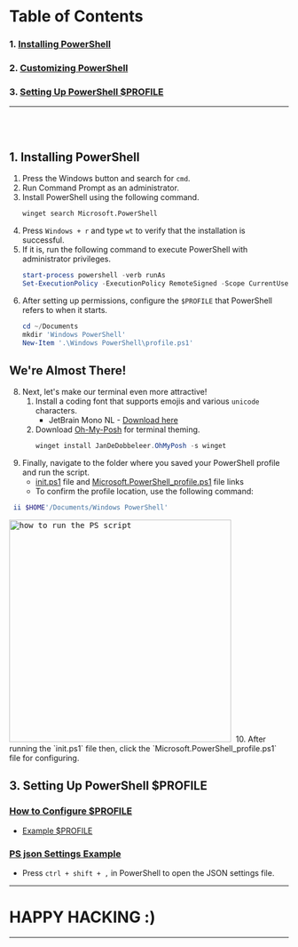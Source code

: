 # Table of Contents

### 1. [Installing PowerShell](#1-installing-powershell)
### 2. [Customizing PowerShell](#2-customizing-powershell)
### 3. [Setting Up PowerShell $PROFILE](#3-setting-up-powershell-profile)

---

<br />
<br />

## 1. Installing PowerShell

1. Press the Windows button and search for `cmd`.
2. Run Command Prompt as an administrator.
3. Install PowerShell using the following command.
    ```cmd
    winget search Microsoft.PowerShell
    ```
4. Press `Windows + r` and type `wt` to verify that the installation is successful.
5. If it is, run the following command to execute PowerShell with administrator privileges.
    ```powershell
    start-process powershell -verb runAs
    Set-ExecutionPolicy -ExecutionPolicy RemoteSigned -Scope CurrentUser
    ```
6. After setting up permissions, configure the `$PROFILE` that PowerShell refers to when it starts.
    ```powershell
    cd ~/Documents
    mkdir 'Windows PowerShell'
    New-Item '.\Windows PowerShell\profile.ps1'
    ```
  
## We're Almost There!

8. Next, let's make our terminal even more attractive!
    1. Install a coding font that supports emojis and various `unicode` characters.
       - JetBrain Mono NL - [Download here](https://www.jetbrains.com/ko-kr/lp/mono/)
    2. Download [Oh-My-Posh](https://ohmyposh.dev/docs/migrating) for terminal theming.
       ```powershell
       winget install JanDeDobbeleer.OhMyPosh -s winget
       ```
9. Finally, navigate to the folder where you saved your PowerShell profile and run the script.
    * [init.ps1](./init.ps1) file and [Microsoft.PowerShell_profile.ps1](Microsoft.PowerShell_profile.ps1) file links 
    * To confirm the profile location, use the following command:
  ``` powershell
   ii $HOME'/Documents/Windows PowerShell'
   ```

<kbd>
   <img height="400px" alt="how to run the PS script" src="https://github.com/ShinMini/window-powershell-setup/assets/77220824/5966dda7-a2df-4b52-81eb-b067fcde30a9" />
</kbd>
10. After running the `init.ps1` file then, click the `Microsoft.PowerShell_profile.ps1` file for configuring.

## 3. Setting Up PowerShell $PROFILE

### [How to Configure $PROFILE](./docs/config_profile.md)

- [Example $PROFILE](Microsoft.PowerShell_profile.ps1)

### [PS json Settings Example](settings.json)

- Press `ctrl + shift + ,` in PowerShell to open the JSON settings file.

---

# HAPPY HACKING :)

---
